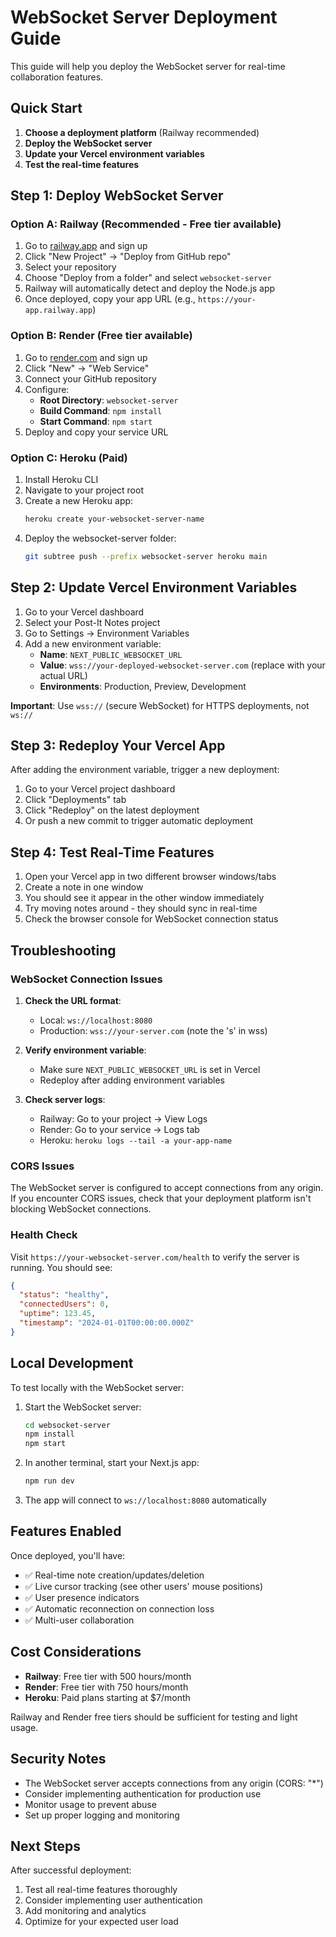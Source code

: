 # WebSocket Server Deployment Guide

This guide will help you deploy the WebSocket server for real-time collaboration features.

## Quick Start

1. **Choose a deployment platform** (Railway recommended)
2. **Deploy the WebSocket server**
3. **Update your Vercel environment variables**
4. **Test the real-time features**

## Step 1: Deploy WebSocket Server

### Option A: Railway (Recommended - Free tier available)

1. Go to [railway.app](https://railway.app) and sign up
2. Click "New Project" → "Deploy from GitHub repo"
3. Select your repository
4. Choose "Deploy from a folder" and select `websocket-server`
5. Railway will automatically detect and deploy the Node.js app
6. Once deployed, copy your app URL (e.g., `https://your-app.railway.app`)

### Option B: Render (Free tier available)

1. Go to [render.com](https://render.com) and sign up
2. Click "New" → "Web Service"
3. Connect your GitHub repository
4. Configure:
   - **Root Directory**: `websocket-server`
   - **Build Command**: `npm install`
   - **Start Command**: `npm start`
5. Deploy and copy your service URL

### Option C: Heroku (Paid)

1. Install Heroku CLI
2. Navigate to your project root
3. Create a new Heroku app:
   ```bash
   heroku create your-websocket-server-name
   ```
4. Deploy the websocket-server folder:
   ```bash
   git subtree push --prefix websocket-server heroku main
   ```

## Step 2: Update Vercel Environment Variables

1. Go to your Vercel dashboard
2. Select your Post-It Notes project
3. Go to Settings → Environment Variables
4. Add a new environment variable:
   - **Name**: `NEXT_PUBLIC_WEBSOCKET_URL`
   - **Value**: `wss://your-deployed-websocket-server.com` (replace with your actual URL)
   - **Environments**: Production, Preview, Development

**Important**: Use `wss://` (secure WebSocket) for HTTPS deployments, not `ws://`

## Step 3: Redeploy Your Vercel App

After adding the environment variable, trigger a new deployment:
1. Go to your Vercel project dashboard
2. Click "Deployments" tab
3. Click "Redeploy" on the latest deployment
4. Or push a new commit to trigger automatic deployment

## Step 4: Test Real-Time Features

1. Open your Vercel app in two different browser windows/tabs
2. Create a note in one window
3. You should see it appear in the other window immediately
4. Try moving notes around - they should sync in real-time
5. Check the browser console for WebSocket connection status

## Troubleshooting

### WebSocket Connection Issues

1. **Check the URL format**:
   - Local: `ws://localhost:8080`
   - Production: `wss://your-server.com` (note the 's' in wss)

2. **Verify environment variable**:
   - Make sure `NEXT_PUBLIC_WEBSOCKET_URL` is set in Vercel
   - Redeploy after adding environment variables

3. **Check server logs**:
   - Railway: Go to your project → View Logs
   - Render: Go to your service → Logs tab
   - Heroku: `heroku logs --tail -a your-app-name`

### CORS Issues

The WebSocket server is configured to accept connections from any origin. If you encounter CORS issues, check that your deployment platform isn't blocking WebSocket connections.

### Health Check

Visit `https://your-websocket-server.com/health` to verify the server is running. You should see:
```json
{
  "status": "healthy",
  "connectedUsers": 0,
  "uptime": 123.45,
  "timestamp": "2024-01-01T00:00:00.000Z"
}
```

## Local Development

To test locally with the WebSocket server:

1. Start the WebSocket server:
   ```bash
   cd websocket-server
   npm install
   npm start
   ```

2. In another terminal, start your Next.js app:
   ```bash
   npm run dev
   ```

3. The app will connect to `ws://localhost:8080` automatically

## Features Enabled

Once deployed, you'll have:
- ✅ Real-time note creation/updates/deletion
- ✅ Live cursor tracking (see other users' mouse positions)
- ✅ User presence indicators
- ✅ Automatic reconnection on connection loss
- ✅ Multi-user collaboration

## Cost Considerations

- **Railway**: Free tier with 500 hours/month
- **Render**: Free tier with 750 hours/month  
- **Heroku**: Paid plans starting at $7/month

Railway and Render free tiers should be sufficient for testing and light usage.

## Security Notes

- The WebSocket server accepts connections from any origin (CORS: "*")
- Consider implementing authentication for production use
- Monitor usage to prevent abuse
- Set up proper logging and monitoring

## Next Steps

After successful deployment:
1. Test all real-time features thoroughly
2. Consider implementing user authentication
3. Add monitoring and analytics
4. Optimize for your expected user load